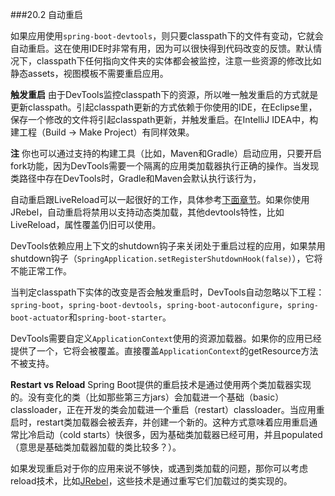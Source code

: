 ###20.2 自动重启

如果应用使用`spring-boot-devtools`，则只要classpath下的文件有变动，它就会自动重启。这在使用IDE时非常有用，因为可以很快得到代码改变的反馈。默认情况下，classpath下任何指向文件夹的实体都会被监控，注意一些资源的修改比如静态assets，视图模板不需要重启应用。

**触发重启** 由于DevTools监控classpath下的资源，所以唯一触发重启的方式就是更新classpath。引起classpath更新的方式依赖于你使用的IDE，在Eclipse里，保存一个修改的文件将引起classpath更新，并触发重启。在IntelliJ IDEA中，构建工程（Build → Make Project）有同样效果。

**注** 你也可以通过支持的构建工具（比如，Maven和Gradle）启动应用，只要开启fork功能，因为DevTools需要一个隔离的应用类加载器执行正确的操作。当发现类路径中存在DevTools时，Gradle和Maven会默认执行该行为，

自动重启跟LiveReload可以一起很好的工作，具体参考[下面章节](http://docs.spring.io/spring-boot/docs/current-SNAPSHOT/reference/htmlsingle/#using-boot-devtools-livereload)。如果你使用JRebel，自动重启将禁用以支持动态类加载，其他devtools特性，比如LiveReload，属性覆盖仍旧可以使用。

DevTools依赖应用上下文的shutdown钩子来关闭处于重启过程的应用，如果禁用shutdown钩子（`SpringApplication.setRegisterShutdownHook(false)`），它将不能正常工作。

当判定classpath下实体的改变是否会触发重启时，DevTools自动忽略以下工程：`spring-boot`，`spring-boot-devtools`，`spring-boot-autoconfigure`，`spring-boot-actuator`和`spring-boot-starter`。

DevTools需要自定义`ApplicationContext`使用的资源加载器。如果你的应用已经提供了一个，它将会被覆盖。直接覆盖`ApplicationContext`的getResource方法不被支持。 

**Restart vs Reload** Spring Boot提供的重启技术是通过使用两个类加载器实现的。没有变化的类（比如那些第三方jars）会加载进一个基础（basic）classloader，正在开发的类会加载进一个重启（restart）classloader。当应用重启时，restart类加载器会被丢弃，并创建一个新的。这种方式意味着应用重启通常比冷启动（cold starts）快很多，因为基础类加载器已经可用，并且populated（意思是基础类加载器加载的类比较多？）。

如果发现重启对于你的应用来说不够快，或遇到类加载的问题，那你可以考虑reload技术，比如[JRebel](http://zeroturnaround.com/software/jrebel/)，这些技术是通过重写它们加载过的类实现的。

